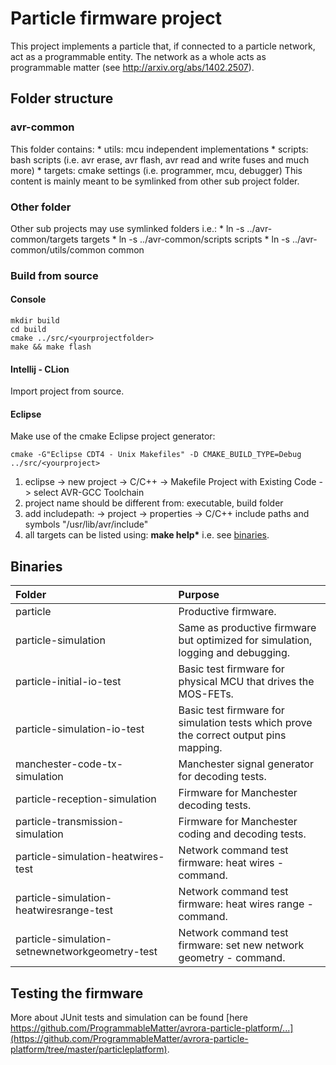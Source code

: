 Particle firmware project
=========================
This project implements a particle that, if connected to a
particle network, act as a programmable entity. The network as a whole acts
as programmable matter (see <http://arxiv.org/abs/1402.2507>).

Folder structure
----------------
### avr-common 
This folder contains:
    * utils: mcu independent implementations
    * scripts: bash scripts (i.e. avr erase, avr flash, avr read and write fuses and much more)
    * targets: cmake settings (i.e. programmer, mcu, debugger)
This content is mainly meant to be symlinked from other sub project folder.

### Other folder
Other sub projects may use symlinked folders i.e.:
	* ln -s ../avr-common/targets targets
	* ln -s ../avr-common/scripts scripts 
	* ln -s ../avr-common/utils/common common
	

### Build from source
#### Console

    mkdir build
    cd build
    cmake ../src/<yourprojectfolder>
    make && make flash

#### Intellij - CLion
Import project from source.

#### Eclipse
Make use of the cmake Eclipse project generator:

    cmake -G"Eclipse CDT4 - Unix Makefiles" -D CMAKE_BUILD_TYPE=Debug ../src/<yourproject>
    
1. eclipse -> new project -> C/C++ -> Makefile Project with Existing Code -> select AVR-GCC Toolchain
1. project name should be different from: executable, build folder
1. add includepath: -> project -> properties -> C/C++ include paths and symbols "/usr/lib/avr/include"
1. all targets can be listed using: **make help\*** i.e. see [binaries](#binaries).
    
Binaries
--------

| Folder | Purpose | 
|:-------|:--------|
| particle | Productive firmware.
| particle-simulation| Same as productive firmware but optimized for simulation, logging and debugging.
| particle-initial-io-test |  Basic test firmware for physical MCU that drives the MOS-FETs.
| particle-simulation-io-test | Basic test firmware for simulation tests which prove the correct output pins mapping.
| manchester-code-tx-simulation | Manchester signal generator for decoding tests.
| particle-reception-simulation | Firmware for Manchester decoding tests.
| particle-transmission-simulation | Firmware for Manchester coding and decoding tests.
| particle-simulation-heatwires-test | Network command test firmware: heat wires - command.
| particle-simulation-heatwiresrange-test | Network command test firmware: heat wires range - command.
| particle-simulation-setnewnetworkgeometry-test | Network command test firmware: set new network geometry - command.

Testing the firmware
--------------------

More about JUnit tests and simulation can be found [here https://github.com/ProgrammableMatter/avrora-particle-platform/...](https://github.com/ProgrammableMatter/avrora-particle-platform/tree/master/particleplatform).

